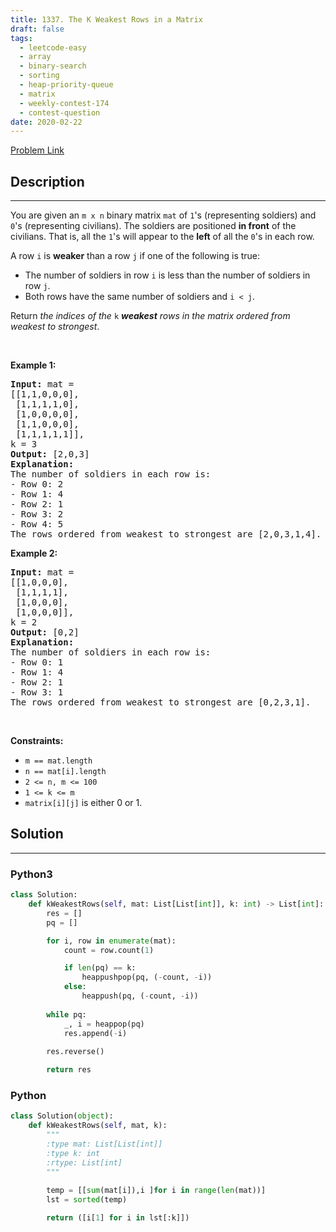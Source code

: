```yaml
---
title: 1337. The K Weakest Rows in a Matrix
draft: false
tags: 
  - leetcode-easy
  - array
  - binary-search
  - sorting
  - heap-priority-queue
  - matrix
  - weekly-contest-174
  - contest-question
date: 2020-02-22
---
```


[Problem Link](https://leetcode.com/problems/the-k-weakest-rows-in-a-matrix/)

## Description

---
<p>You are given an <code>m x n</code> binary matrix <code>mat</code> of <code>1</code>&#39;s (representing soldiers) and <code>0</code>&#39;s (representing civilians). The soldiers are positioned <strong>in front</strong> of the civilians. That is, all the <code>1</code>&#39;s will appear to the <strong>left</strong> of all the <code>0</code>&#39;s in each row.</p>

<p>A row <code>i</code> is <strong>weaker</strong> than a row <code>j</code> if one of the following is true:</p>

<ul>
	<li>The number of soldiers in row <code>i</code> is less than the number of soldiers in row <code>j</code>.</li>
	<li>Both rows have the same number of soldiers and <code>i &lt; j</code>.</li>
</ul>

<p>Return <em>the indices of the </em><code>k</code><em> <strong>weakest</strong> rows in the matrix ordered from weakest to strongest</em>.</p>

<p>&nbsp;</p>
<p><strong class="example">Example 1:</strong></p>

<pre>
<strong>Input:</strong> mat = 
[[1,1,0,0,0],
 [1,1,1,1,0],
 [1,0,0,0,0],
 [1,1,0,0,0],
 [1,1,1,1,1]], 
k = 3
<strong>Output:</strong> [2,0,3]
<strong>Explanation:</strong> 
The number of soldiers in each row is: 
- Row 0: 2 
- Row 1: 4 
- Row 2: 1 
- Row 3: 2 
- Row 4: 5 
The rows ordered from weakest to strongest are [2,0,3,1,4].
</pre>

<p><strong class="example">Example 2:</strong></p>

<pre>
<strong>Input:</strong> mat = 
[[1,0,0,0],
 [1,1,1,1],
 [1,0,0,0],
 [1,0,0,0]], 
k = 2
<strong>Output:</strong> [0,2]
<strong>Explanation:</strong> 
The number of soldiers in each row is: 
- Row 0: 1 
- Row 1: 4 
- Row 2: 1 
- Row 3: 1 
The rows ordered from weakest to strongest are [0,2,3,1].
</pre>

<p>&nbsp;</p>
<p><strong>Constraints:</strong></p>

<ul>
	<li><code>m == mat.length</code></li>
	<li><code>n == mat[i].length</code></li>
	<li><code>2 &lt;= n, m &lt;= 100</code></li>
	<li><code>1 &lt;= k &lt;= m</code></li>
	<li><code>matrix[i][j]</code> is either 0 or 1.</li>
</ul>


## Solution

---
### Python3
``` py title='the-k-weakest-rows-in-a-matrix'
class Solution:
    def kWeakestRows(self, mat: List[List[int]], k: int) -> List[int]:
        res = []
        pq = []

        for i, row in enumerate(mat):
            count = row.count(1)

            if len(pq) == k:
                heappushpop(pq, (-count, -i))
            else:
                heappush(pq, (-count, -i))
        
        while pq:
            _, i = heappop(pq)
            res.append(-i)
        
        res.reverse()

        return res
```
### Python
``` py title='the-k-weakest-rows-in-a-matrix'
class Solution(object):
    def kWeakestRows(self, mat, k):
        """
        :type mat: List[List[int]]
        :type k: int
        :rtype: List[int]
        """
        
        temp = [[sum(mat[i]),i ]for i in range(len(mat))]
        lst = sorted(temp)

        return ([i[1] for i in lst[:k]])
```

